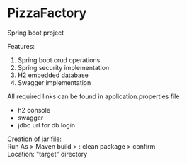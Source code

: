 # PizzaFactory
Spring boot project

Features:
1. Spring boot crud operations
2. Spring security implementation
3. H2 embedded database
4. Swagger implementation

All required links can be found in application.properties file
- h2 console
- swagger
- jdbc url for db login

Creation of jar file:  
Run As > Maven build > <name>: clean package > confirm  
Location: "target" directory  
